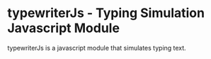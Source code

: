 # typewriterJs - Typing Simulation Javascript Module
typewriterJs is a javascript module that simulates typing text.
